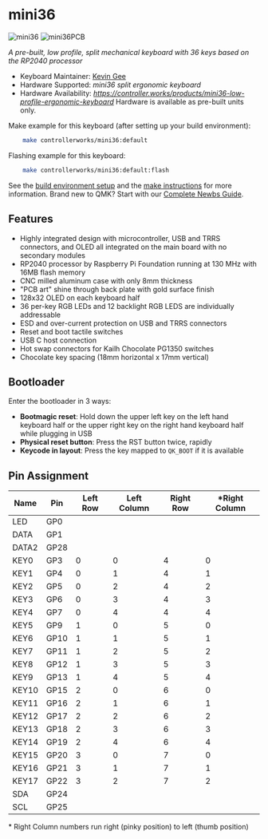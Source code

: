 # mini36

![mini36](https://i.imgur.com/JwhiE9l.png)
![mini36PCB](https://i.imgur.com/6NjZ8Cq.jpg)

*A pre-built, low profile, split mechanical keyboard with 36 keys based on the RP2040 processor*

* Keyboard Maintainer: [Kevin Gee](https://github.com/controller-works)
* Hardware Supported: *mini36 split ergonomic keyboard*
* Hardware Availability: *https://controller.works/products/mini36-low-profile-ergonomic-keyboard* Hardware is available as pre-built units only.

Make example for this keyboard (after setting up your build environment):

```sh
    make controllerworks/mini36:default
```

Flashing example for this keyboard:

```sh
    make controllerworks/mini36:default:flash
```
See the [build environment setup](https://docs.qmk.fm/#/getting_started_build_tools) and the [make instructions](https://docs.qmk.fm/#/getting_started_make_guide) for more information. Brand new to QMK? Start with our [Complete Newbs Guide](https://docs.qmk.fm/#/newbs).

## Features
- Highly integrated design with microcontroller, USB and TRRS connectors, and OLED all integrated on the main board with no secondary modules
- RP2040 processor by Raspberry Pi Foundation running at 130 MHz with 16MB flash memory
- CNC milled aluminum case with only 8mm thickness
- "PCB art" shine through back plate with gold surface finish
- 128x32 OLED on each keyboard half
- 36 per-key RGB LEDs and 12 backlight RGB LEDS are individually addressable
- ESD and over-current protection on USB and TRRS connectors
- Reset and boot tactile switches
- USB C host connection
- Hot swap connectors for Kailh Chocolate PG1350 switches
- Chocolate key spacing (18mm horizontal x 17mm vertical) 
## Bootloader

Enter the bootloader in 3 ways:

* **Bootmagic reset**: Hold down the upper left key on the left hand keyboard half or the upper right key on the right hand keyboard half while plugging in USB
* **Physical reset button**: Press the RST button twice, rapidly
* **Keycode in layout**: Press the key mapped to `QK_BOOT` if it is available

## Pin Assignment
| Name   | Pin  |  Left Row | Left Column | Right Row | *Right Column |
|--------|------|-----------|-------------|-----------|--------------|
| LED    | GP0  |           |             |           |              |
| DATA   | GP1  |           |             |           |              |
| DATA2  | GP28 |           |             |           |              |
| KEY0   | GP3  | 0         | 0           | 4         | 0            |
| KEY1   | GP4  | 0         | 1           | 4         | 1            |
| KEY2   | GP5  | 0         | 2           | 4         | 2            |
| KEY3   | GP6  | 0         | 3           | 4         | 3            |
| KEY4   | GP7  | 0         | 4           | 4         | 4            |
| KEY5   | GP9  | 1         | 0           | 5         | 0            |
| KEY6   | GP10 | 1         | 1           | 5         | 1            |
| KEY7   | GP11 | 1         | 2           | 5         | 2            |
| KEY8   | GP12 | 1         | 3           | 5         | 3            |
| KEY9   | GP13 | 1         | 4           | 5         | 4            |
| KEY10  | GP15 | 2         | 0           | 6         | 0            |
| KEY11  | GP16 | 2         | 1           | 6         | 1            |
| KEY12  | GP17 | 2         | 2           | 6         | 2            |
| KEY13  | GP18 | 2         | 3           | 6         | 3            |
| KEY14  | GP19 | 2         | 4           | 6         | 4            |
| KEY15  | GP20 | 3         | 0           | 7         | 0            |
| KEY16  | GP21 | 3         | 1           | 7         | 1            |
| KEY17  | GP22 | 3         | 2           | 7         | 2            |
| SDA    | GP24 |           |             |           |              |
| SCL    | GP25 |           |             |           |              |


\* Right Column numbers run right (pinky position) to left (thumb position)